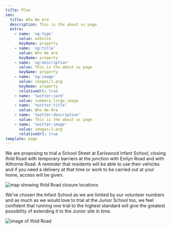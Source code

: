 ```yaml
---
title: Plan
seo:
  title: Who We Are
  description: This is the about us page
  extra:
    - name: 'og:type'
      value: website
      keyName: property
    - name: 'og:title'
      value: Who We Are
      keyName: property
    - name: 'og:description'
      value: This is the about us page
      keyName: property
    - name: 'og:image'
      value: images/1.png
      keyName: property
      relativeUrl: true
    - name: 'twitter:card'
      value: summary_large_image
    - name: 'twitter:title'
      value: Who We Are
    - name: 'twitter:description'
      value: This is the about us page
    - name: 'twitter:image'
      value: images/1.png
      relativeUrl: true
template: page
---
```


We are proposing to trial a School Street at Earlswood Infant School, closing Ifold Road with temporary barriers at the junction with Emlyn Road and with Althorne Road. A reminder that residents will be able to use their vehicles and if you need a delivery at that time or work to be carried out at your home, access will be given.

<img src="images/8_map.png" alt="map showing Ifold Road closure locations">

We’ve chosen the Infant School as we are limited by our volunteer numbers and as much as we would love to trial at the Junior School too, we feel confident that running one trial to the highest standard will give the greatest possibility of extending it to the Junior site in time.

<img src="images/6_inf.png" alt="image of Ifold Road">
